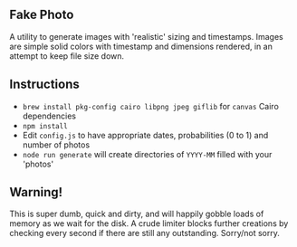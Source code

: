 ## Fake Photo

A utility to generate images with 'realistic' sizing and timestamps. Images are simple solid colors with timestamp and dimensions rendered, in an attempt to keep file size down.

## Instructions

  - `brew install pkg-config cairo libpng jpeg giflib` for `canvas` Cairo dependencies
  - `npm install`
  - Edit `config.js` to have appropriate dates, probabilities (0 to 1) and number of photos
  - `node run generate` will create directories of `YYYY-MM` filled with your 'photos'

## Warning!

This is super dumb, quick and dirty, and will happily gobble loads of memory as we wait for the disk. A crude limiter blocks further creations by checking every second if there are still any outstanding. Sorry/not sorry.